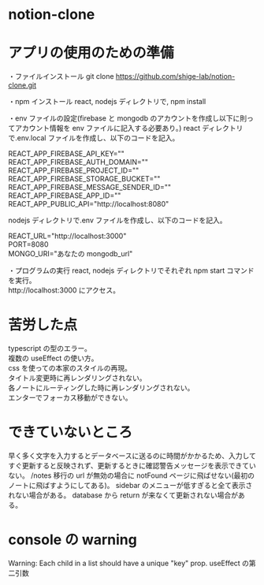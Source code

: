 # notion-clone

# アプリの使用のための準備

・ファイルインストール
git clone https://github.com/shige-lab/notion-clone.git

・npm インストール
react, nodejs ディレクトリで, npm install

・env ファイルの設定(firebase と mongodb のアカウントを作成し以下に則ってアカウント情報を env ファイルに記入する必要あり。)
react ディレクトリで.env.local ファイルを作成し、以下のコードを記入。

REACT_APP_FIREBASE_API_KEY=""  
REACT_APP_FIREBASE_AUTH_DOMAIN=""  
REACT_APP_FIREBASE_PROJECT_ID=""  
REACT_APP_FIREBASE_STORAGE_BUCKET=""  
REACT_APP_FIREBASE_MESSAGE_SENDER_ID=""  
REACT_APP_FIREBASE_APP_ID=""  
REACT_APP_PUBLIC_API="http://localhost:8080"

nodejs ディレクトリで.env ファイルを作成し、以下のコードを記入。

REACT_URL="http://localhost:3000"  
PORT=8080  
MONGO_URI="あなたの mongodb_url"

・プログラムの実行
react, nodejs ディレクトリでそれぞれ npm start コマンドを実行。  
http://localhost:3000 にアクセス。

# 苦労した点

typescript の型のエラー。  
複数の useEffect の使い方。  
css を使っての本家のスタイルの再現。  
タイトル変更時に再レンダリングされない。  
各ノートにルーティングした時に再レンダリングされない。  
エンターでフォーカス移動ができない。

# できていないところ

早く多く文字を入力するとデータベースに送るのに時間がかかるため、入力してすぐ更新すると反映されず、更新するときに確認警告メッセージを表示できていない。
/notes 移行の url が無効の場合に notFound ページに飛ばせない(最初のノートに飛ばすようにしてある)。
sidebar のメニューが低すぎると全て表示されない場合がある。
database から return が来なくて更新されない場合がある。

# console の warning

Warning: Each child in a list should have a unique "key" prop.
useEffect の第二引数
